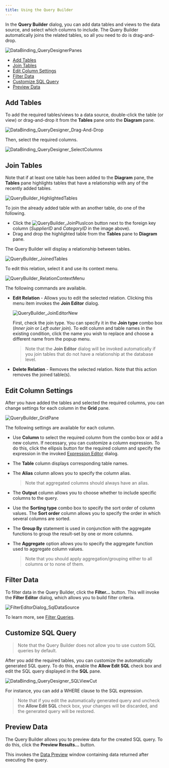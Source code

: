 ```yaml
---
title: Using the Query Builder
---
```

In the **Query Builder** dialog, you can add data tables and views to the data source, and select which columns to include. The Query Builder automatically joins the related tables, so all you need to do is drag-and-drop.

![DataBinding_QueryDesignerPanes](../../../images/Img24708.png)
* [Add Tables](#add-tables)
* [Join Tables](#join-tables)
* [Edit Column Settings](#edit-column-settings)
* [Filter Data](#filter-data)
* [Customize SQL Query](#customize-sql-query)
* [Preview Data](#preview-data)

## <a name="add-tables"/>Add Tables
To add the required tables/views to a data source, double-click the table (or view) or drag-and-drop it from the **Tables** pane onto the **Diagram** pane.

![DataBinding_QueryDesigner_Drag-And-Drop](../../../images/Img18487.png)

Then, select the required columns.

![DataBinding_QueryDesigner_SelectColumns](../../../images/Img18486.png)

## <a name="join-tables"/>Join Tables
Note that if at least one table has been added to the **Diagram** pane, the **Tables** pane highlights tables that have a relationship with any of the recently added tables.

![QueryBuilder_HighlightedTables](../../../images/Img123530.png)

To join the already added table with an another table, do one of the following.
* Click the ![QueryBuilder_JoinPlusIcon](../../../images/Img125149.png) button next to the foreign key column (_SupplierID_ and _CategoryID_ in the image above).
* Drag and drop the highlighted table from the **Tables** pane to **Diagram** pane.

The Query Builder will display a relationship between tables.

![QueryBuilder_JoinedTables](../../../images/Img127042.png)

To edit this relation, select it and use its context menu.

![QueryBuilder_RelationContextMenu](../../../images/Img127043.png)

The following commands are available.
* **Edit Relation** - Allows you to edit the selected relation. Clicking this menu item invokes the **Join Editor** dialog.
	
	![QueryBuilder_JoinEditorNew](../../../images/Img127044.png)
	
	First, check the join type. You can specify it in the **Join type** combo box (_Inner join_ or _Left outer join_).
	To edit column and table names in the existing condition, click the name you wish to replace and choose a different name from the popup menu.
	
	> Note that the **Join Editor** dialog will be invoked automatically if you join tables that do not have a relationship at the database level.
* **Delete Relation** - Removes the selected relation. Note that this action removes the joined table(s).

## <a name="edit-column-settings"/>Edit Column Settings
After you have added the tables and selected the required columns, you can change settings for each column in the **Grid** pane.

![QueryBuilder_GridPane](../../../images/Img119322.png)

The following settings are available for each column.
* Use **Column** to select the required column from the combo box or add a new column. If necessary, you can customize a column expression. To do this, click the ellipsis button for the required column and specify the expression in the invoked [Expression Editor](../../../../dashboard-for-desktop/articles/expression-editor.md) dialog.
* The **Table** column displays corresponding table names.
* The **Alias** column allows you to specify the column alias.
	
	> Note that aggregated columns should always have an alias.
* The **Output** column allows you to choose whether to include specific columns to the query.
* Use the **Sorting type** combo box to specify the sort order of column values. The **Sort order** column allows you to specify the order in which several columns are sorted.
* The **Group By** statement is used in conjunction with the aggregate functions to group the result-set by one or more columns.
* The **Aggregate** option allows you to specify the aggregate function used to aggregate column values.
	
	> Note that you should apply aggregation/grouping either to all columns or to none of them.

## <a name="filter-data"/>Filter Data
To filter data in the Query Builder, click the **Filter...** button. This will invoke the **Filter Editor** dialog, which allows you to build filter criteria.

![FilterEditorDialog_SqlDataSource](../../../images/Img121069.png)

To learn more, see [Filter Queries](../../../../dashboard-for-desktop/articles/dashboard-designer/working-with-data/filter-queries.md).

## <a name="customize-sql-query"/>Customize SQL Query
> Note that the Query Builder does not allow you to use custom SQL queries by default.

After you add the required tables, you can customize the automatically generated SQL query. To do this, enable the **Allow Edit SQL** check box and edit the SQL query displayed in the **SQL** pane.

![DataBinding_QueryDesigner_SQLViewCut](../../../images/Img24709.png)

For instance, you can add a WHERE clause to the SQL expression.

> Note that if you edit the automatically generated query and uncheck the **Allow Edit SQL** check box, your changes will be discarded, and the generated query will be restored.

## <a name="preview-data"/>Preview Data
The Query Builder allows you to preview data for the created SQL query. To do this, click the **Preview Results...** button.

This invokes the [Data Preview](../../../../dashboard-for-desktop/articles/dashboard-designer/working-with-data/preview-data.md) window containing data returned after executing the query.